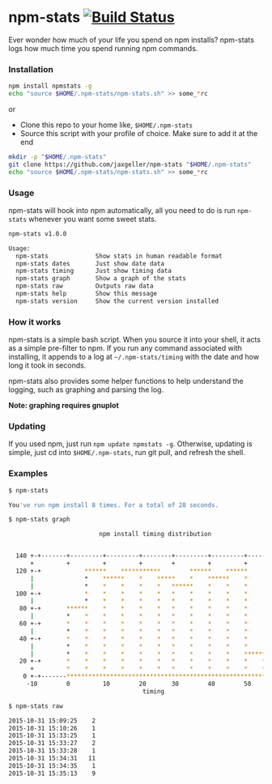 # npm-stats [![Build Status](https://travis-ci.org/jaxgeller/npm-stats.svg?branch=master)](https://travis-ci.org/jaxgeller/npm-stats)
Ever wonder how much of your life you spend on npm installs? npm-stats logs how much time you spend running npm commands.

### Installation

```sh
npm install npmstats -g
echo "source $HOME/.npm-stats/npm-stats.sh" >> some_*rc
```

or

+ Clone this repo to your home like, `$HOME/.npm-stats`
+ Source this script with your profile of choice. Make sure to add it at the end

```sh
mkdir -p "$HOME/.npm-stats"
git clone https://github.com/jaxgeller/npm-stats "$HOME/.npm-stats"
echo "source $HOME/.npm-stats/npm-stats.sh" >> some_*rc
```

### Usage

npm-stats will hook into npm automatically, all you need to do is run `npm-stats` whenever you want some sweet stats.

```sh
npm-stats v1.0.0

Usage:
  npm-stats             Show stats in human readable format
  npm-stats dates       Just show date data
  npm-stats timing      Just show timing data
  npm-stats graph       Show a graph of the stats
  npm-stats raw         Outputs raw data
  npm-stats help        Show this message
  npm-stats version     Show the current version installed
```

### How it works

npm-stats is a simple bash script. When you source it into your shell, it acts as a simple pre-filter to npm. If you run any command associated with installing, it appends to a log at `~/.npm-stats/timing` with the date and how long it took in seconds.

npm-stats also provides some helper functions to help understand the logging, such as graphing and parsing the log.

__Note: graphing requires gnuplot__

### Updating

If you used npm, just run `npm update npmstats -g`.
Otherwise, updating is simple, just cd into `$HOME/.npm-stats`, run git pull, and refresh the shell.

### Examples

```sh
$ npm-stats

You've run npm install 8 times. For a total of 28 seconds.
```

```sh
$ npm-stats graph

                         npm install timing distribution


  140 +-+-------+---------+---------+--------+---------+---------+-------+-+
      +         +         +         +        +         +         +         +
  120 +-+            ******    ***********        ******    ******       +-+
      |              *    ******    *    *****    *    ******    *         |
      |              *    *    *    *    *   ******    *    *    *         |
  100 +-+            *    *    *    *    *   *    *    *    *    *       +-+
      |              *    *    *    *    *   *    *    *    *    *         |
   80 +-+       ******    *    *    *    *   *    *    *    *    *       +-+
      |         *    *    *    *    *    *   *    *    *    *    *         |
   60 +-+       *    *    *    *    *    *   *    *    *    *    *       +-+
      |         *    *    *    *    *    *   *    *    *    *    *         |
   40 +-+       *    *    *    *    *    *   *    *    *    *    *       +-+
      |         *    *    *    *    *    *   *    *    *    *    *         |
      |         *    *    *    *    *    *   *    *    *    *    ******    |
   20 +-+       *    *    *    *    *    *   *    *    *    *    *    *  +-+
      +         *    *    *    *    *    *   *    *    *    *    *    *    +
    0 +-+-------*******************************************************--+-+
     -10        0         10        20       30        40        50        60
                                     timing
```

```sh
$ npm-stats raw

2015-10-31 15:09:25    2
2015-10-31 15:10:26    1
2015-10-31 15:33:25    1
2015-10-31 15:33:27    2
2015-10-31 15:33:28    1
2015-10-31 15:34:31   11
2015-10-31 15:34:35    1
2015-10-31 15:35:13    9
```
